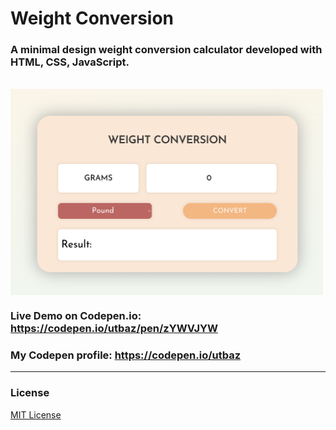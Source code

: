 # Weight Conversion

### A minimal design weight conversion calculator developed with HTML, CSS, JavaScript.
<br/>
<img align="center" width="500px" src="https://github.com/Uzafar90/weight-conversion/blob/main/Weight_conversion.png"/>
<br/>

### Live Demo on Codepen.io:  https://codepen.io/utbaz/pen/zYWVJYW

### My Codepen profile:  https://codepen.io/utbaz

<hr/>

### License
[MIT License](LICENSE)
